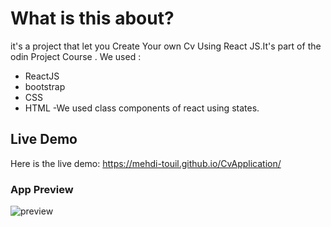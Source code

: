 # What is this about?
it's a project that let you Create Your own Cv Using  React JS.It's part of the odin Project Course .
We used :
- ReactJS
- bootstrap
- CSS
- HTML
-We used class components of react using states.
## Live Demo
Here is the live demo: https://mehdi-touil.github.io/CvApplication/
### App Preview
![preview](https://i.ibb.co/QdJLQh5/cv.png)


